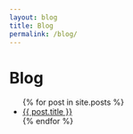 ```yaml
---
layout: blog
title: Blog
permalink: /blog/
---
```

<div class="content">
  <h1>Blog</h1>
  <ul>
    {% for post in site.posts %}
    <li><a href="{{ post.url | relative_url }}">{{ post.title }}</a></li>
    {% endfor %}
  </ul>
</div>
